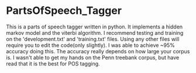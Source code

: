 PartsOfSpeech_Tagger
====================

This is a parts of speech tagger written in python. It implements a hidden markov model and the viterbi algorithm. 
I recommend testing and training on the 'development.txt' and 'training.txt' files. Using any other files will require 
you to edit the code(only slightly). I was able to achieve ~95% accuracy doing this. The accuracy really depends on how 
large your corpus is. I wasn't able to get my hands on the Penn treebank corpus, but have read that it is the best for POS
tagging.
